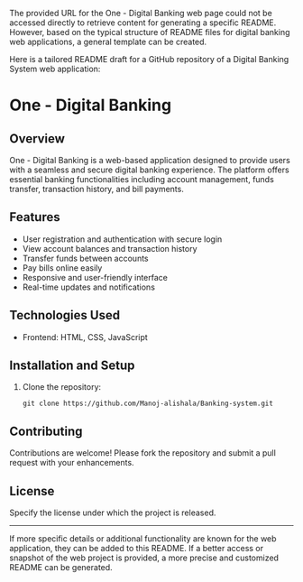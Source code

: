 The provided URL for the One - Digital Banking web page could not be accessed directly to retrieve content for generating a specific README. However, based on the typical structure of README files for digital banking web applications, a general template can be created.

Here is a tailored README draft for a GitHub repository of a Digital Banking System web application:

# One - Digital Banking

## Overview
One - Digital Banking is a web-based application designed to provide users with a seamless and secure digital banking experience. The platform offers essential banking functionalities including account management, funds transfer, transaction history, and bill payments.


## Features
- User registration and authentication with secure login
- View account balances and transaction history
- Transfer funds between accounts
- Pay bills online easily
- Responsive and user-friendly interface
- Real-time updates and notifications

## Technologies Used
- Frontend: HTML, CSS, JavaScript

## Installation and Setup
1. Clone the repository:
   ```
   git clone https://github.com/Manoj-alishala/Banking-system.git
   ```


## Contributing
Contributions are welcome! Please fork the repository and submit a pull request with your enhancements.

## License
Specify the license under which the project is released.

***

If more specific details or additional functionality are known for the web application, they can be added to this README. If a better access or snapshot of the web project is provided, a more precise and customized README can be generated.
